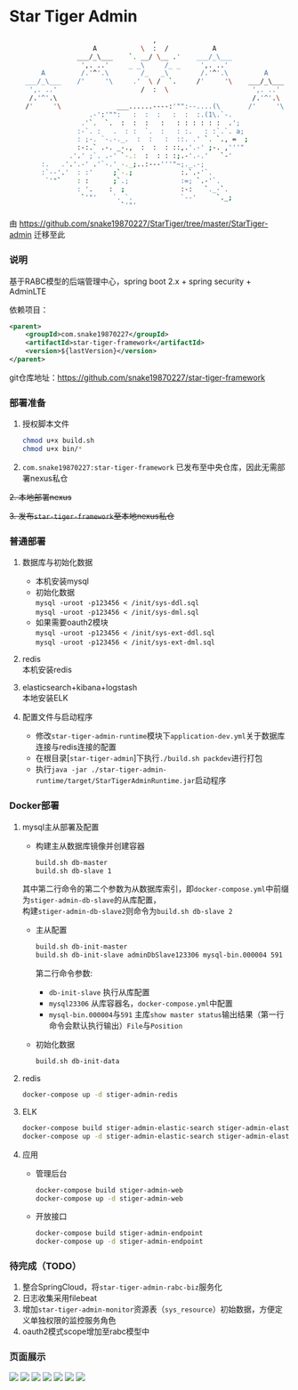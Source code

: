 # Star Tiger Admin
```bash
                                    ,
                     A           \  :  /           A
                 ___/_\___    `. __/ \__ .'    ___/_\___
                  ',. ..'     _ _\     /_ _     ',. ..'
        A         /.'^'.\        /_   _\        /.'^'.\         A
    ___/_\___    /'     '\     .'  \ /  `.     /'     '\    ___/_\___
     ',. ..'                     /  :  \                     ',. ..'
     /.'^'.\                                                 /.'^'.\
    /'     '\              ___......----:'"":--....(\       /'     '\
                    .-':'"":   :  :  :   :  :  :.(1\.`-.
                  .'`.  `.  :  :  :   :   : : : : : :  .';
                 :-`. :   .  : :  `.  :   : :.   : :`.`. a;
                 : ;-. `-.-._.  :  :   :  ::. .' `. `., =  ;
                 :-:.` .-. _-.,  :  :  : ::,.'.-' ;-. ,'''"
               .'.' ;`. .-' `-.:  :  : : :;.-'.-.'   `-'
        :.   .'.'.-' .'`-.' -._;..:---'''"~;._.-;
        :`--'.'  : :'     ;`-.;            :.`.-'`.
         `'"`    : :      ;`.;             :=; `.-'`.
                 : '.    :  ;              :-:   `._-`.
                  `'"'    `. `.            `--'     `._;
                            `'"'
```
由 https://github.com/snake19870227/StarTiger/tree/master/StarTiger-admin 迁移至此  

### 说明
基于RABC模型的后端管理中心，spring boot 2.x + spring security + AdminLTE  

依赖项目：
```xml
<parent>
    <groupId>com.snake19870227</groupId>
    <artifactId>star-tiger-framework</artifactId>
    <version>${lastVersion}</version>
</parent>
```
git仓库地址：https://github.com/snake19870227/star-tiger-framework

### 部署准备
1. 授权脚本文件
    ```bash
    chmod u+x build.sh
    chmod u+x bin/*
    ```

2. `com.snake19870227:star-tiger-framework` 已发布至中央仓库，因此无需部署nexus私仓

~~2. 本地部署nexus~~  

~~3. 发布`star-tiger-framework`至本地nexus私仓~~

### 普通部署
1. 数据库与初始化数据

    - 本机安装mysql
    - 初始化数据  
        `mysql -uroot -p123456 < /init/sys-ddl.sql`  
        `mysql -uroot -p123456 < /init/sys-dml.sql`
    - 如果需要oauth2模块  
        `mysql -uroot -p123456 < /init/sys-ext-ddl.sql`  
        `mysql -uroot -p123456 < /init/sys-ext-dml.sql`
        

2. redis  
   本机安装redis
   
3. elasticsearch+kibana+logstash  
   本地安装ELK

3. 配置文件与启动程序
   - 修改`star-tiger-admin-runtime`模块下`application-dev.yml`关于数据库连接与redis连接的配置
   - 在根目录[`star-tiger-admin`]下执行`./build.sh packdev`进行打包
   - 执行`java -jar ./star-tiger-admin-runtime/target/StarTigerAdminRuntime.jar`启动程序

### Docker部署
1. mysql主从部署及配置

    - 构建主从数据库镜像并创建容器
        ```bash
        build.sh db-master
        build.sh db-slave 1
        ```
    其中第二行命令的第二个参数为从数据库索引，即`docker-compose.yml`中前缀为`stiger-admin-db-slave`的从库配置，  
    构建`stiger-admin-db-slave2`则命令为`build.sh db-slave 2`
    
    - 主从配置
        ```bash
        build.sh db-init-master
        build.sh db-init-slave adminDbSlave123306 mysql-bin.000004 591
        ```
        第二行命令参数:   
        - `db-init-slave` 执行从库配置  
        - `mysql23306` 从库容器名，`docker-compose.yml`中配置  
        - `mysql-bin.000004`与`591` 主库`show master status`输出结果（第一行命令会默认执行输出）`File`与`Position`
    
    - 初始化数据
        ```bash
        build.sh db-init-data
        ```
    
2. redis
    ```bash
    docker-compose up -d stiger-admin-redis
    ```
3. ELK
    ```bash
    docker-compose build stiger-admin-elastic-search stiger-admin-elastic-kibana stiger-admin-elastic-logstash
    docker-compose up -d stiger-admin-elastic-search stiger-admin-elastic-kibana stiger-admin-elastic-logstash
    ```
4. 应用
    - 管理后台
        ```bash
        docker-compose build stiger-admin-web
        docker-compose up -d stiger-admin-web
        ```
    - 开放接口
        ```bash
        docker-compose build stiger-admin-endpoint
        docker-compose up -d stiger-admin-endpoint
        ```

### 待完成（TODO）
1. 整合SpringCloud，将`star-tiger-admin-rabc-biz`服务化
2. 日志收集采用filebeat
3. 增加`star-tiger-admin-monitor`资源表（`sys_resource`）初始数据，方便定义单独权限的监控服务角色
4. oauth2模式scope增加至rabc模型中

### 页面展示
![](assets/img/show1.png)
![](assets/img/show2.png)
![](assets/img/show3.png)
![](assets/img/show4.png)
![](assets/img/show5.png)
![](assets/img/show6.png)
![](assets/img/show7.png)